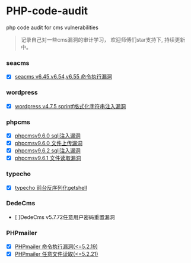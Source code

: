 # PHP-code-audit
php code audit for cms vulnerabilities

> 记录自己对一些cms漏洞的审计学习， 欢迎师傅们star支持下, 持续更新中。


### seacms
- [x] [seacms v6.45,v6.54,v6.55 命令执行漏洞](https://github.com/jiangsir404/PHP-code-audit/blob/master/seacms/seacms%20%E5%A4%9A%E4%B8%AA%E7%89%88%E6%9C%AC%E7%9A%84%E4%BB%A3%E7%A0%81%E6%89%A7%E8%A1%8C%E6%BC%8F%E6%B4%9E%E6%80%BB%E7%BB%93(search.php).md)

### wordpress
- [x] [wordpress v4.7.5 sprintf格式化字符串注入漏洞](https://github.com/jiangsir404/PHP-code-audit/blob/master/wordpress/wordpress%204.7.5%20sqli%E6%B3%A8%E5%85%A5%E5%88%86%E6%9E%90.md)

### phpcms

- [x] [phpcmsv9.6.0 sqli注入漏洞](https://github.com/jiangsir404/PHP-code-audit/blob/master/phpcms/phpcmsv9.6.0-sqli.md)
- [x] [phpcmsv9.6.0 文件上传漏洞](https://github.com/jiangsir404/PHP-code-audit/blob/master/phpcms/phpcmsv9.6.0%20%E4%BB%BB%E6%84%8F%E6%96%87%E4%BB%B6%E4%B8%8A%E4%BC%A0%E6%BC%8F%E6%B4%9E.md)
- [x] [phpcmsv9.6.2 sqli注入漏洞](https://github.com/jiangsir404/PHP-code-audit/blob/master/phpcms/phpcms%20v9.6.2%20sqli%E6%B3%A8%E5%85%A5%E6%BC%8F%E6%B4%9E%E5%88%86%E6%9E%90.md)
- [x] [phpcmsv9.6.1 文件读取漏洞](https://github.com/jiangsir404/PHP-code-audit/blob/master/phpcms/phpcmsv9.6.1%20%E4%BB%BB%E6%84%8F%E6%96%87%E4%BB%B6%E8%AF%BB%E5%8F%96%E6%BC%8F%E6%B4%9E.md)

### typecho 
- [x] [typecho 前台反序列化getshell](https://github.com/jiangsir404/PHP-code-audit/blob/master/typecho/%E6%96%B0%E6%89%8B%E5%88%86%E6%9E%90typecho%20%E5%8F%8D%E5%BA%8F%E5%88%97%E5%8C%96%E6%BC%8F%E6%B4%9E.md)


### DedeCms

- [ ]DedeCms v5.7.72任意用户密码重置漏洞

### PHPmailer
- [x] [PHPmailer 命令执行漏洞(<=5.2.19)](https://github.com/jiangsir404/PHP-code-audit/blob/master/PHPmailer/PHPmailer%20%E5%91%BD%E4%BB%A4%E6%89%A7%E8%A1%8C%E6%BC%8F%E6%B4%9E.md)
- [x] [PHPmailer 任意文件读取(<=5.2.21)](https://github.com/jiangsir404/PHP-code-audit/blob/master/PHPmailer/PHPmailer%20%E4%BB%BB%E6%84%8F%E6%96%87%E4%BB%B6%E8%AF%BB%E5%8F%96%E6%BC%8F%E6%B4%9E.md)